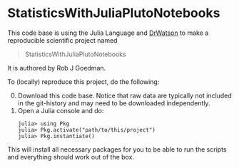 # StatisticsWithJuliaPlutoNotebooks

This code base is using the Julia Language and [DrWatson](https://juliadynamics.github.io/DrWatson.jl/stable/)
to make a reproducible scientific project named
> StatisticsWithJuliaPlutoNotebooks

It is authored by Rob J Goedman.

To (locally) reproduce this project, do the following:

0. Download this code base. Notice that raw data are typically not included in the
   git-history and may need to be downloaded independently.
1. Open a Julia console and do:
   ```
   julia> using Pkg
   julia> Pkg.activate("path/to/this/project")
   julia> Pkg.instantiate()
   ```

This will install all necessary packages for you to be able to run the scripts and
everything should work out of the box.
